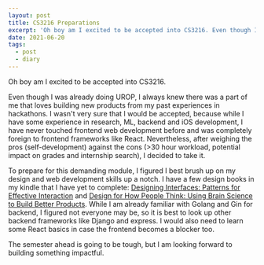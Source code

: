 ```yaml
---
layout: post
title: CS3216 Preparations
excerpt: 'Oh boy am I excited to be accepted into CS3216. Even though I was already doing UROP, I always knew there was a part of me that loves building new products from my past experiences in hackathons...'
date: 2021-06-20
tags:
  - post
  - diary
---
```


Oh boy am I excited to be accepted into CS3216.

Even though I was already doing UROP, I always knew there was a part of me that loves building new products from my past experiences in hackathons. I wasn't very sure that I would be accepted, because while I have some experience in research, ML, backend and iOS development, I have never touched frontend web development before and was completely foreign to frontend frameworks like React. Nevertheless, after weighing the pros (self-development) against the cons (>30 hour workload, potential impact on grades and internship search), I decided to take it.

To prepare for this demanding module, I figured I best brush up on my design and web development skills up a notch. I have a few design books in my kindle that I have yet to complete: [Designing Interfaces: Patterns for Effective Interaction](https://www.amazon.com/Designing-Interfaces-Patterns-Effective-Interaction/dp/1492051969) and [Design for How People Think: Using Brain Science to Build Better Products](https://www.amazon.com/Designing-How-People-Think-Products/dp/1491985453). While I am already familiar with Golang and Gin for backend, I figured not everyone may be, so it is best to look up other backend frameworks like Django and express. I would also need to learn some React basics in case the frontend becomes a blocker too.

The semester ahead is going to be tough, but I am looking forward to building something impactful.
